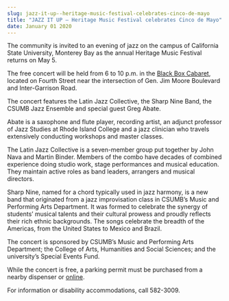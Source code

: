 ```yaml
---
slug: jazz-it-up--heritage-music-festival-celebrates-cinco-de-mayo
title: "JAZZ IT UP – Heritage Music Festival celebrates Cinco de Mayo"
date: January 01 2020
---
```


<p>The community is invited to an evening of jazz on the campus of California State University, Monterey Bay as the annual Heritage Music Festival returns on May 5.</p><p>The free concert will be held from 6 to 10 p.m. in the <a href="https://csumb.edu/maps">Black Box Cabaret</a>, located on Fourth Street near the intersection of Gen. Jim Moore Boulevard and Inter&#45;Garrison Road.
</p><p>The concert features the Latin Jazz Collective, the Sharp Nine Band, the CSUMB Jazz Ensemble and special guest Greg Abate.
</p><p>Abate is a saxophone and flute player, recording artist, an adjunct professor of Jazz Studies at Rhode Island College and a jazz clinician who travels extensively conducting workshops and master classes.
</p><p>The Latin Jazz Collective is a seven&#45;member group put together by John Nava and Martin Binder. Members of the combo have decades of combined experience doing studio work, stage performances and musical education. They maintain active roles as band leaders, arrangers and musical directors.
</p><p>Sharp Nine, named for a chord typically used in jazz harmony, is a new band that originated from a jazz improvisation class in CSUMB’s Music and Performing Arts Department. It was formed to celebrate the synergy of students’ musical talents and their cultural prowess and proudly reflects their rich ethnic backgrounds. The songs celebrate the breadth of the Americas, from the United States to Mexico and Brazil.
</p><p>The concert is sponsored by CSUMB’s Music and Performing Arts Department; the College of Arts, Humanities and Social Sciences; and the university’s Special Events Fund.
</p><p>While the concert is free, a parking permit must be purchased from a nearby dispenser or <a href="https://csumb.edu/parking/buy&#45;permit">online</a>.
</p><p>For  information or disability accommodations, call 582&#45;3009.
</p>

